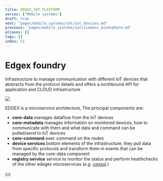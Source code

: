 ```yaml
---
title: EDGEX_IOT_PLATFORM
series: ["Mobile systems"]
draft: true
next: "pages/mobile_systems/iot/iot_devices.md"
previous: "pages/mobile_systems/iot/siemens_mindsphere.md"
aliases: []
tags: []
index: 51
---
```


# Edgex foundry

Infrastructure to manage communication with different IoT devices that abstracts from the protocol details and offers a northbound API for application and CLOUD infrastructure

![](assets/mobile_systems/Pasted%20image%2020240613162524.png)

EDGEX is a microservice architecture, The principal components are:

- **core-data** manages dataflow from the IoT devices
- **core-metadata** manages information on monitored devices, how to communicate with them and what data and command can be pulled/send to IoT devices
- **core-command** exec command on the nodes
- **device services** bottom elements of the infrastructure, they pull data from specific protocols and transform them in events that can be managed by the core-data component
- **registry service** service to monitor the status and perform healthchecks of the other edegex microservices (*e.g. [consul](https://www.consul.io/)* )

[<](pages/mobile_systems/iot/siemens_mindsphere.md)[>](pages/mobile_systems/iot/iot_devices.md)
